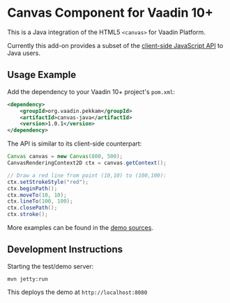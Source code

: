 # Canvas Component for Vaadin 10+

This is a Java integration of the HTML5 `<canvas>` for Vaadin Platform.

Currently this add-on provides a subset of the [client-side JavaScript API](https://developer.mozilla.org/en-US/docs/Web/API/Canvas_API) to Java users.

## Usage Example

Add the dependency to your Vaadin 10+ project's `pom.xml`:
```xml
<dependency>
    <groupId>org.vaadin.pekkam</groupId>
    <artifactId>canvas-java</artifactId>
    <version>1.0.1</version>
</dependency>
```

The API is similar to its client-side counterpart:
```java
Canvas canvas = new Canvas(800, 500);
CanvasRenderingContext2D ctx = canvas.getContext();

// Draw a red line from point (10,10) to (100,100):
ctx.setStrokeStyle("red");
ctx.beginPath();
ctx.moveTo(10, 10);
ctx.lineTo(100, 100);
ctx.closePath();
ctx.stroke();
```

More examples can be found in the [demo sources](https://github.com/pekam/vaadin-flow-canvas/blob/master/src/test/java/org/vaadin/pekkam/DemoView.java).

## Development Instructions

Starting the test/demo server:
```
mvn jetty:run
```

This deploys the demo at `http://localhost:8080`

